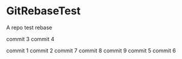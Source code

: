 # GitRebaseTest
A repo test rebase

commit 3
commit 4

commit 1
commit 2
commit 7
commit 8
commit 9
commit 5
commit 6
